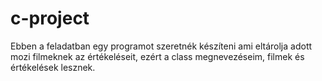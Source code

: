 # c-project
Ebben a feladatban egy programot szeretnék készíteni ami eltárolja adott mozi filmeknek az értékeléseit, ezért a class megnevezéseim, filmek és értékelések lesznek. 
